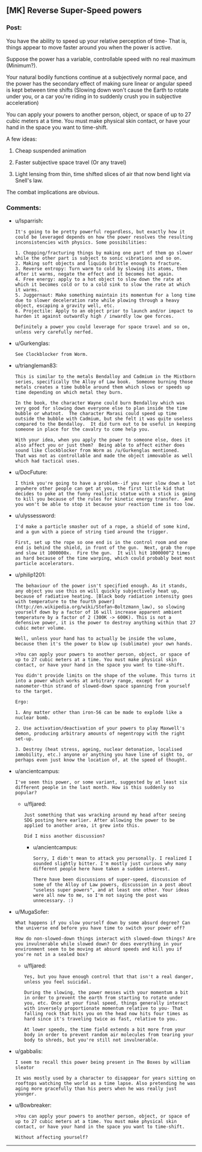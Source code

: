 ## [MK] Reverse Super-Speed powers

### Post:

You have the ability to speed up your relative perception of time- That is, things appear to move faster around you when the power is active. 

Suppose the power has a variable, controllable speed with no real maximum (Minimum?).

Your natural bodily functions continue at a subjectively normal pace, and the power has the secondary effect of making sure linear or angular speed is kept between time shifts (Slowing down won't cause the Earth to rotate under you, or a car you're riding in to suddenly crush you in subjective acceleration)

You can apply your powers to another person, object, or space of up to 27 cubic meters at a time. You must make physical skin contact, or have your hand in the space you want to time-shift.

A few ideas:

1. Cheap suspended animation

2.  Faster subjective space travel (Or any travel)

3. Light lensing from thin, time shifted slices of air that now bend light via Snell's law.

The combat implications are obvious.

### Comments:

- u/lsparrish:
  ```
  It's going to be pretty powerful regardless, but exactly how it could be leveraged depends on how the power resolves the resulting inconsistencies with physics. Some possibilities:

  1. Chopping/fracturing things by making one part of them go slower while the other part is subject to sonic vibrations and so on.
  2. Making soft objects and liquids brittle enough to fracture.
  3. Reverse entropy: Turn warm to cold by slowing its atoms, then after it warms, negate the effect and it becomes hot again.
  4. Free energy: apply to a hot object to slow down the rate at which it becomes cold or to a cold sink to slow the rate at which it warms.
  5. Juggernaut: Make something maintain its momentum for a long time due to slower deceleration rate while plowing through a heavy object, escaping a gravity well, etc.
  6. Projectile: Apply to an object prior to launch and/or impact to harden it against outwardly high / inwardly low gee forces.

  Definitely a power you could leverage for space travel and so on, unless very carefully nerfed.
  ```

- u/Gurkenglas:
  ```
  See Clockblocker from Worm.
  ```

- u/triangleman83:
  ```
  This is similar to the metals Bendalloy and Cadmium in the Mistborn series, specifically the Alloy of Law book.  Someone burning those metals creates a time bubble around them which slows or speeds up time depending on which metal they burn.  

  In the book, the character Wayne could burn Bendalloy which was very good for slowing down everyone else to plan inside the time bubble or whatnot.  The character Marasi could speed up time outside the bubble with Cadmium, but she felt it was quite useless compared to the Bendalloy.  It did turn out to be useful in keeping someone in place for the cavalry to come help you.

  With your idea, when you apply the power to someone else, does it also affect you or just them?  Being able to affect either does sound like Clockblocker from Worm as /u/Gurkenglas mentioned.   That was not as controllable and made the object immovable as well which had tactical uses.
  ```

- u/DocFuture:
  ```
  I think you're going to have a problem--if you ever slow down a lot anywhere other people can get at you, the first little kid that decides to poke at the funny realistic statue with a stick is going to kill you because of the rules for kinetic energy transfer.  And you won't be able to stop it because your reaction time is too low.
  ```

- u/ulyssessword:
  ```
  I'd make a particle smasher out of a rope, a shield of some kind, and a gun with a piece of string tied around the trigger.

  First, set up the rope so one end is in the control room and one end is behind the shield, in front of the gun.  Next, grab the rope and slow it 1000000x.  Fire the gun.  It will hit 1000000^2 times as hard because of the time warping, which could probably beat most particle accelerators.
  ```

- u/philip1201:
  ```
  The behaviour of the power isn't specified enough. As it stands, any object you use this on will quickly subjectively heat up, because of radiative heating. [Black body radiation intensity goes with temperature to the fourth power](http://en.wikipedia.org/wiki/Stefan–Boltzmann_law), so slowing yourself down by a factor of 16 will increase apparent ambient temperature by a factor of 2 (300K -> 600K). This is not a defensive power, it is the power to destroy anything within that 27 cubic meter volume.

  Well, unless your hand has to actually be inside the volume, because then it's the power to blow up (sublimate) your own hands.

  >You can apply your powers to another person, object, or space of up to 27 cubic meters at a time. You must make physical skin contact, or have your hand in the space you want to time-shift.

  You didn't provide limits on the shape of the volume. This turns it into a power which works at arbitrary range, except for a nanometer-thin strand of slowed-down space spanning from yourself to the target.

  Ergo:

  1. Any matter other than iron-56 can be made to explode like a nuclear bomb.

  2. Use activation/deactivation of your powers to play Maxwell's demon, producing arbitrary amounts of negentropy with the right set-up.

  3. Destroy (heat stress, ageing, nuclear detonation, localised immobility, etc.) anyone or anything you have line of sight to, or perhaps even just know the location of, at the speed of thought.
  ```

- u/ancientcampus:
  ```
  I've seen this power, or some variant, suggested by at least six different people in the last month. How is this suddenly so popular?
  ```

  - u/fljared:
    ```
    Just something that was wracking around my head after seeing SDG posting here earlier. After allowing the power to be applied to another area, it grew into this. 

    Did I miss another discussion?
    ```

    - u/ancientcampus:
      ```
      Sorry, I didn't mean to attack you personally. I realized I sounded slightly bitter. I'm mostly just curious why many different people here have taken a sudden interest.

      There have been discussions of super-speed, discussion of some of the Alloy of Law powers, discussion in a post about "useless super powers", and at least one other. Your ideas were all new to me, so I'm not saying the post was unnecessary. :)
      ```

- u/MugaSofer:
  ```
  What happens if you slow yourself down by some absurd degree? Can the universe end before you have time to switch your power off?

  How do non-slowed-down things interact with slowed-down things? Are you invulnerable while slowed down? Or does everything in your environment seem to be moving at absurd speeds and kill you if you're not in a sealed box?
  ```

  - u/fljared:
    ```
    Yes, but you have enough control that that isn't a real danger, unless you feel suicidal.

    During the slowing, the power messes with your momentum a bit in order to prevent the earth from starting to rotate under you, etc. Once at your final speed, things generally interact with inversely proportionate momentum relative to you- That falling rock that hits you on the head now hits four times as hard since it's traveling twice as fast, relative to you. 

    At lower speeds, the time field extends a bit more from your body in order to prevent random air molecules from tearing your body to shreds, but you're still not invulnerable.
    ```

- u/gabbalis:
  ```
  I seem to recall this power being present in The Boxes by william sleator

  It was mostly used by a character to disappear for years sitting on rooftops watching the world as a time lapse. Also pretending he was aging more gracefully than his peers when he was really just younger.
  ```

- u/Bowbreaker:
  ```
  >You can apply your powers to another person, object, or space of up to 27 cubic meters at a time. You must make physical skin contact, or have your hand in the space you want to time-shift.

  Without affecting yourself?
  ```

---

